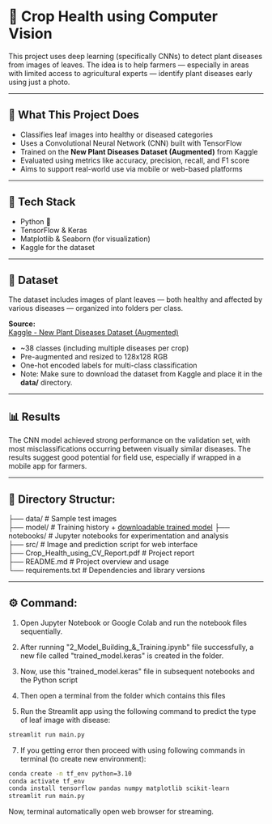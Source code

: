 # 🌿 Crop Health using Computer Vision

This project uses deep learning (specifically CNNs) to detect plant diseases from images of leaves. The idea is to help farmers — especially in areas with limited access to agricultural experts — identify plant diseases early using just a photo.

---

## 🚀 What This Project Does

- Classifies leaf images into healthy or diseased categories
- Uses a Convolutional Neural Network (CNN) built with TensorFlow
- Trained on the **New Plant Diseases Dataset (Augmented)** from Kaggle
- Evaluated using metrics like accuracy, precision, recall, and F1 score
- Aims to support real-world use via mobile or web-based platforms

---

## 🧠 Tech Stack

- Python 🐍  
- TensorFlow & Keras  
- Matplotlib & Seaborn (for visualization)  
- Kaggle for the dataset  

---

## 📁 Dataset

The dataset includes images of plant leaves — both healthy and affected by various diseases — organized into folders per class.

**Source:**  
[Kaggle - New Plant Diseases Dataset (Augmented)](https://www.kaggle.com/datasets/vipoooool/new-plant-diseases-dataset)

- ~38 classes (including multiple diseases per crop)  
- Pre-augmented and resized to 128x128 RGB  
- One-hot encoded labels for multi-class classification
- Note: Make sure to download the dataset from Kaggle and place it in the **data/** directory.

---

## 📊 Results

The CNN model achieved strong performance on the validation set, with most misclassifications occurring between visually similar diseases. The results suggest good potential for field use, especially if wrapped in a mobile app for farmers.

---

## 📂 Directory Structur:
├── data/                            # Sample test images  
├── model/                           # Training history + [downloadable trained model](https://huggingface.co/vishalsai0234/trained_model.keras/blob/main/trained_model.keras)
├── notebooks/                       # Jupyter notebooks for experimentation and analysis  
├── src/                             # Image and prediction script for web interface  
├── Crop_Health_using_CV_Report.pdf  # Project report  
├── README.md                        # Project overview and usage  
└── requirements.txt                 # Dependencies and library versions

---

## ⚙️ Command:

1. Open Jupyter Notebook or Google Colab and run the notebook files sequentially.

2. After running "2_Model_Building_&_Training.ipynb" file successfully, a new file called "trained_model.keras" is created in the folder.

3. Now, use this "trained_model.keras" file in subsequent notebooks and the Python script

4. Then open a terminal from the folder which contains this files

5. Run the Streamlit app using the following command to predict the type of leaf image with disease:
```bash
streamlit run main.py
``` 

7. If you getting error then proceed with using following commands in terminal (to create new environment):
```bash
conda create -n tf_env python=3.10
conda activate tf_env
conda install tensorflow pandas numpy matplotlib scikit-learn
streamlit run main.py
```

Now, terminal automatically open web browser for streaming.
